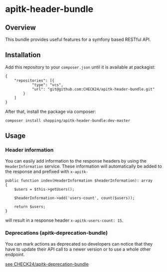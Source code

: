# apitk-header-bundle

## Overview
This bundle provides useful features for a symfony based RESTful API.

## Installation
Add this repository to your `composer.json` until it is available at packagist:
```
{
    "repositories": [{
            "type": "vcs",
            "url": "git@github.com:CHECK24/apitk-header-bundle.git"
        }
    ]
}
```

After that, install the package via composer:
```
composer install shopping/apitk-header-bundle:dev-master
```

## Usage
### Header information
You can easily add information to the response headers by using the `HeaderInformation` service.
These information will automatically be added to the response and prefixed with `x-apitk-`

```
public function index(HeaderInformation $headerInformation): array
{
    $users = $this->getUsers();
    
    $headerInformation->add('users-count', count($users));

    return $users;
}
```
will result in a response header `x-apitk-users-count: 15`.

### Deprecations (apitk-deprecation-bundle)
You can mark actions as deprecated so developers can notice that they have to update their API
call to a newer version or to use a whole other endpoint.

[see CHECK24/apitk-deprecation-bundle](https://github.com/CHECK24/apitk-deprecation-bundle)
